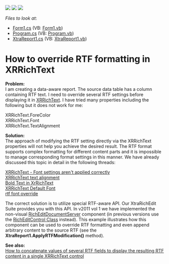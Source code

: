 <!-- default badges list -->
![](https://img.shields.io/endpoint?url=https://codecentral.devexpress.com/api/v1/VersionRange/128602054/11.1.6%2B)
[![](https://img.shields.io/badge/Open_in_DevExpress_Support_Center-FF7200?style=flat-square&logo=DevExpress&logoColor=white)](https://supportcenter.devexpress.com/ticket/details/E3449)
[![](https://img.shields.io/badge/📖_How_to_use_DevExpress_Examples-e9f6fc?style=flat-square)](https://docs.devexpress.com/GeneralInformation/403183)
<!-- default badges end -->
<!-- default file list -->
*Files to look at*:

* [Form1.cs](./CS/Form1.cs) (VB: [Form1.vb](./VB/Form1.vb))
* [Program.cs](./CS/Program.cs) (VB: [Program.vb](./VB/Program.vb))
* [XtraReport1.cs](./CS/XtraReport1.cs) (VB: [XtraReport1.vb](./VB/XtraReport1.vb))
<!-- default file list end -->
# How to override RTF formatting in XRRichText


<p><strong>Problem:</strong><br />
I am creating a data-aware report. The source data table has a column containing RTF text. I need to override several RTF settings before displaying it in <a href="http://documentation.devexpress.com/#XtraReports/clsDevExpressXtraReportsUIXRRichTexttopic"><u>XRRichText</u></a>. I have tried many properties including the following but it does not work for me:</p><p>XRRichText.ForeColor<br />
XRRichText.Font<br />
XRRichText.TextAlignment</p><p><strong>Solution:</strong><br />
The approach of modifying the RTF setting directly via the XRRichText properties will not help you achieve the desired result. The RTF format supports complex formatting for different content parts and it is impossible to manage corresponding format settings in this manner. We have already discussed this topic in detail in the following threads:</p><p><a href="https://www.devexpress.com/Support/Center/p/B38722">XRRichText - Font settings aren't applied correctly</a><br />
<a href="https://www.devexpress.com/Support/Center/p/Q22554">XRRichText text alignment</a><br />
<a href="https://www.devexpress.com/Support/Center/p/Q290811">Bold Text in XrRichText</a><br />
<a href="https://www.devexpress.com/Support/Center/p/Q306727">XRRichText Default Font</a><br />
<a href="https://www.devexpress.com/Support/Center/p/Q217864">rtf font override</a></p><p>The correct solution is to utilize special RTF-aware API. Our XtraRichEdit Suite provides you with this API. In v2011 vol 1 we have implemented the non-visual <a href="http://search.devexpress.com/?q=RichEditDocumentServer&p=T0|P0|0&d=2943"><u>RichEditDocumentServer</u></a> component (in previous versions use the <a href="http://documentation.devexpress.com/#WindowsForms/clsDevExpressXtraRichEditRichEditControltopic"><u>RichEditControl Class</u></a> instead). This example illustrates how this component can be used to override RTF formatting and even append arbitrary content to the source RTF (see the <strong>XtraReport1.ApplyRTFModification()</strong> method).</p><p><strong>See also:</strong><br />
<a href="https://www.devexpress.com/Support/Center/p/E3416">How to concatenate values of several RTF fields to display the resulting RTF content in a single XRRichText control</a></p>

<br/>


